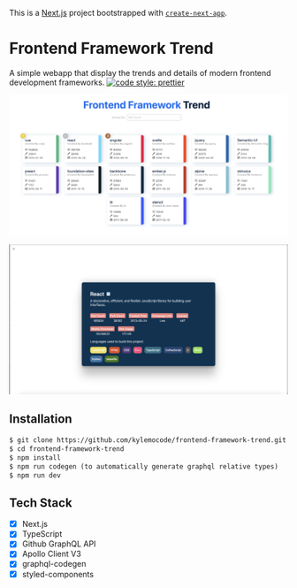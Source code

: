 This is a [Next.js](https://nextjs.org/) project bootstrapped with [`create-next-app`](https://github.com/vercel/next.js/tree/canary/packages/create-next-app).

# Frontend Framework Trend

A simple webapp that display the trends and details of modern frontend development frameworks.
[![code style: prettier](https://img.shields.io/badge/code_style-prettier-ff69b4.svg?style=flat-square)](https://github.com/prettier/prettier)

![image](./assets/frontend-framework-trend.png)

![image](./assets/detail.png)

## Installation

```shell
$ git clone https://github.com/kylemocode/frontend-framework-trend.git
$ cd frontend-framework-trend
$ npm install
$ npm run codegen (to automatically generate graphql relative types)
$ npm run dev
```

## Tech Stack

- [x] Next.js
- [x] TypeScript
- [x] Github GraphQL API
- [x] Apollo Client V3
- [x] graphql-codegen
- [x] styled-components
